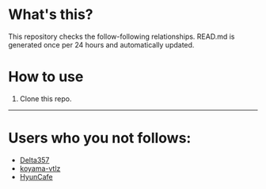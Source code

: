 # What's this?
This repository checks the follow-following relationships.
READ.md is generated once per 24 hours and automatically updated.
# How to use
1. Clone this repo.
 
 --- 
 
 # Users who you not follows: 
  
- [Delta357](https://github.com/Delta357/) 
- [koyama-vtlz](https://github.com/koyama-vtlz/) 
- [HyunCafe](https://github.com/HyunCafe/) 
